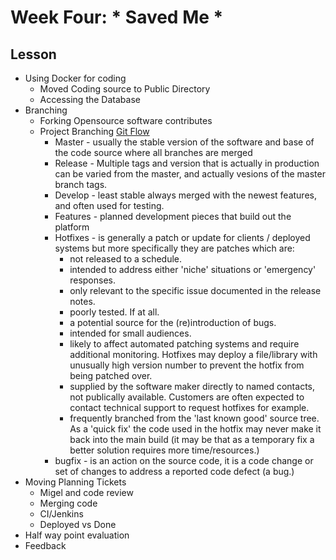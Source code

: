 # Week Four: * Saved Me * 

## Lesson
  - Using Docker for coding
    - Moved Coding source to Public Directory
    - Accessing the Database
  - Branching
    - Forking Opensource software contributes
    - Project Branching [Git Flow](https://www.atlassian.com/git/tutorials/comparing-workflows/gitflow-workflow)
      - Master - usually the stable version of the software and base of the code source where all branches are merged
      - Release - Multiple tags and version that is actually in production can be varied from the master, and actually vesions of the master branch tags.
      - Develop - least stable always merged with the newest features, and often used for testing.
      - Features - planned development pieces that build out the platform 
      - Hotfixes - is generally a patch or update for clients / deployed systems but more specifically they are patches which are:
        * not released to a schedule.
        * intended to address either 'niche' situations or 'emergency' responses.
        * only relevant to the specific issue documented in the release notes.
        * poorly tested. If at all.
        * a potential source for the (re)introduction of bugs.
        * intended for small audiences.
        * likely to affect automated patching systems and require additional monitoring. Hotfixes may deploy a file/library with unusually high version number to prevent the hotfix from being patched over.
        * supplied by the software maker directly to named contacts, not publically available. Customers are often expected to contact technical support to request hotfixes for example.
        * frequently branched from the 'last known good' source tree. As a 'quick fix' the code used in the hotfix may never make it back into the main build (it may be that as a temporary fix a better solution requires more time/resources.)
      - bugfix - is an action on the source code, it is a code change or set of changes to address a reported code defect (a bug.)
  - Moving Planning Tickets
    - Migel and code review
    - Merging code
    - CI/Jenkins
    - Deployed vs Done
  - Half way point evaluation
  - Feedback